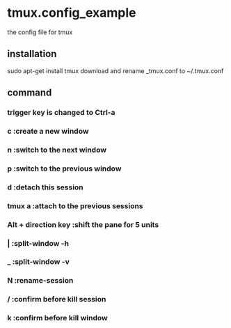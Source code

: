 # tmux.config_example
the config file for tmux

## installation
sudo apt-get install tmux
download and rename _tmux.conf to ~/.tmux.conf

## command
### trigger key is changed to Ctrl-a
### c :create a new window
### n :switch to the next window
### p :switch to the previous window
### d :detach this session
### tmux a :attach to the previous sessions
### Alt + direction key :shift the pane for 5 units
### | :split-window -h
### _ :split-window -v
### N :rename-session
### / :confirm before kill session
### k :confirm before kill window
